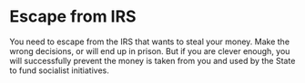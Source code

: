 # Escape from IRS

You need to escape from the IRS that wants to steal your money. Make the wrong decisions, or will end up in prison. But if you are clever enough, you will successfully prevent the money is taken from you and used by the State to fund socialist initiatives.
